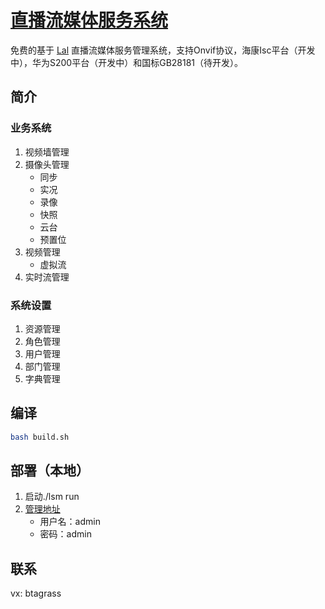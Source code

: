 # [直播流媒体服务系统](https://github.com/btagrass/lsm)
免费的基于 [Lal](https://pengrl.com/) 直播流媒体服务管理系统，支持Onvif协议，海康Isc平台（开发中），华为S200平台（开发中）和国标GB28181（待开发）。
## 简介
### 业务系统
1. 视频墙管理
2. 摄像头管理
    * 同步
    * 实况
    * 录像
    * 快照
    * 云台
    * 预置位
3. 视频管理
    * 虚拟流
4. 实时流管理
### 系统设置
1. 资源管理
2. 角色管理
3. 用户管理
4. 部门管理
5. 字典管理
## 编译
```bash
bash build.sh
```
## 部署（本地）
1. 启动./lsm run
2. [管理地址](http://localhost:3082)
    * 用户名：admin
    * 密码：admin
## 联系
vx: btagrass
